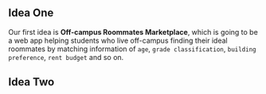 ## Idea One
Our first idea is **Off-campus Roommates Marketplace**, which is going to be a web app helping students who live off-campus finding their ideal roommates by matching information of `age`, `grade classification`, `building preference`, `rent budget` and so on.
## Idea Two
